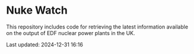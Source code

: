 # Nuke Watch

This repository includes code for retrieving the latest information available on the output of EDF nuclear power plants in the UK.

Last updated: 2024-12-31 16:16